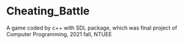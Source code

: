 # Cheating_Battle
A game coded by c++ with SDL package, which was final project of Computer Programming, 2021 fall, NTUEE

